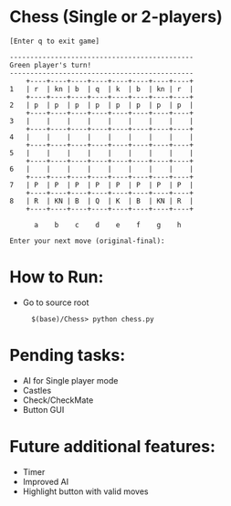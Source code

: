 # Chess (Single or 2-players)

    [Enter q to exit game]
    
    ---------------------------------------------  
    Green player's turn!
    ---------------------------------------------  
        +----+----+----+----+----+----+----+----+  
    1   | r  | kn | b  | q  | k  | b  | kn | r  |  
        +----+----+----+----+----+----+----+----+  
    2   | p  | p  | p  | p  | p  | p  | p  | p  |  
        +----+----+----+----+----+----+----+----+  
    3   |    |    |    |    |    |    |    |    |  
        +----+----+----+----+----+----+----+----+  
    4   |    |    |    |    |    |    |    |    |  
        +----+----+----+----+----+----+----+----+  
    5   |    |    |    |    |    |    |    |    |  
        +----+----+----+----+----+----+----+----+  
    6   |    |    |    |    |    |    |    |    |  
        +----+----+----+----+----+----+----+----+  
    7   | P  | P  | P  | P  | P  | P  | P  | P  |  
        +----+----+----+----+----+----+----+----+  
    8   | R  | KN | B  | Q  | K  | B  | KN | R  |  
        +----+----+----+----+----+----+----+----+  
    
          a    b    c    d    e    f    g    h     
    
    Enter your next move (original-final):

# How to Run:
- Go to source root
    
        $(base)/Chess> python chess.py

# Pending tasks:
- AI for Single player mode
- Castles
- Check/CheckMate
- Button GUI

# Future additional features:
- Timer
- Improved AI
- Highlight button with valid moves